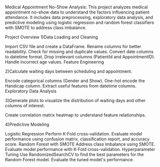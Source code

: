 Medical Appointment No-Show Analysis:
This project analyzes medical appointment no-show data to understand the factors influencing patient attendance. It includes data preprocessing, exploratory data analysis, and predictive modeling using logistic regression and random forest classifiers with SMOTE to address class imbalance.


Project Overview
1)Data Loading and Cleaning

Import CSV file and create a DataFrame.
Rename columns for better readability.
Check for missing and duplicate values.
Convert date columns to datetime format.
Drop irrelevant columns (PatientId and AppointmentID).
Handle incorrect age values.
Feature Engineering

2)Calculate waiting days between scheduling and appointment.

Encode categorical columns (Gender and Show).
One-hot encode the Handicap column.
Extract useful features from datetime columns.
Exploratory Data Analysis

3)Generate plots to visualize the distribution of waiting days and other columns of interest.

Create correlation matrix heatmap to understand feature relationships.

4)Predictive Modeling

Logistic Regression
Perform K-Fold cross-validation.
Evaluate model performance using confusion matrix, classification report, and accuracy score.
Random Forest with SMOTE
Address class imbalance using SMOTE.
Evaluate model performance with K-Fold cross-validation.
Hyperparameter Tuning
Use RandomizedSearchCV to find the best parameters for the Random Forest model.
Evaluate the tuned model's performance.
